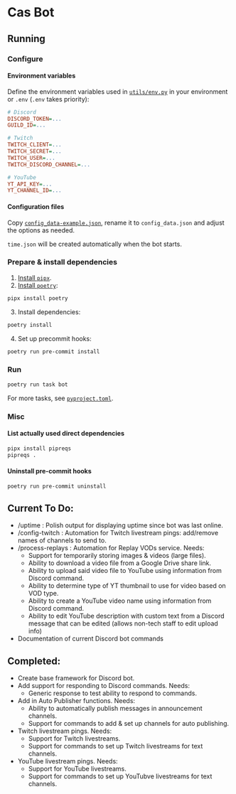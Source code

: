 # Cas Bot

## Running
### Configure
#### Environment variables
Define the environment variables used in [`utils/env.py`](./utils/env.py) in your environment or `.env` (`.env` takes priority):
```ini
# Discord
DISCORD_TOKEN=...
GUILD_ID=...

# Twitch
TWITCH_CLIENT=...
TWITCH_SECRET=...
TWITCH_USER=...
TWITCH_DISCORD_CHANNEL=...

# YouTube
YT_API_KEY=...
YT_CHANNEL_ID=...
```

#### Configuration files

Copy [`config_data-example.json`](./config_data-example.json), rename it to `config_data.json` and adjust the options as needed.

`time.json` will be created automatically when the bot starts.

### Prepare & install dependencies

1. [Install `pipx`](https://pipx.pypa.io/stable/installation/).
2. [Install `poetry`](https://python-poetry.org/docs/#installation):
  ```bash
  pipx install poetry
  ```
3. Install dependencies:
  ```bash
  poetry install
  ```
4. Set up precommit hooks:
  ```bash
  poetry run pre-commit install
  ```

### Run

```bash
poetry run task bot
```

For more tasks, see [`pyproject.toml`](./pyproject.toml).

### Misc

#### List actually used direct dependencies
```bash
pipx install pipreqs
pipreqs .
```

#### Uninstall pre-commit hooks
```bash
poetry run pre-commit uninstall
```

## Current To Do:

- /uptime : Polish output for displaying uptime since bot was last online.
- /config-twitch : Automation for Twitch livestream pings: add/remove names of channels to send to.
- /process-replays : Automation for Replay VODs service. Needs:
  - Support for temporarily storing images & videos (large files).
  - Ability to download a video file from a Google Drive share link.
  - Ability to upload said video file to YouTube using information from Discord command.
  - Ability to determine type of YT thumbnail to use for video based on VOD type.
  - Ability to create a YouTube video name using information from Discord command.
  - Ability to edit YouTube description with custom text from a Discord message that can be edited (allows non-tech staff to edit upload info)
- Documentation of current Discord bot commands

## Completed:
- Create base framework for Discord bot.
- Add support for responding to Discord commands. Needs:
  - Generic response to test ability to respond to commands.
- Add in Auto Publisher functions. Needs:
  - Ability to automatically publish messages in announcement channels.
  - Support for commands to add & set up channels for auto publishing.
- Twitch livestream pings. Needs:
  - Support for Twitch livestreams.
  - Support for commands to set up Twitch livestreams for text channels.
- YouTube livestream pings. Needs:
  - Support for YouTube livestreams.
  - Support for commands to set up YouTubve livestreams for text channels.
